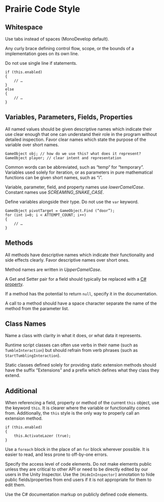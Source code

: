 # Prairie Code Style

## Whitespace
Use tabs instead of spaces (MonoDevelop default).

Any curly brace defining control flow, scope, or the bounds of a implementation goes on its own line.

Do not use single line if statements.

	if (this.enabled)
	{
		// …
	}
	else
	{
		// …
	}

## Variables, Parameters, Fields, Properties
All named values should be given descriptive names which indicate their use clear enough that one can understand their role in the program without detailed inspection. Favor clear names which state the purpose of the variable over short names.

	GameObject obj; // how do we use this? what does it represent?
	GameObject player; // clear intent and representation

Common words can be abbreviated, such as “temp“ for “temporary”. Variables used solely for iteration, or as parameters in pure mathematical functions can be given short names, such as “i”.

Variable, parameter, field, and property names use _lowerCamelCase_. Constant names use _SCREAMING_SNAKE_CASE_.

Define variables alongside their type. Do not use the `var` keyword.

	GameObject pivotTarget = GameObject.Find (“door”);
	for (int i=0; i < ATTEMPT_COUNT; i++)
	{
		// …
	}

## Methods
All methods have descriptive names which indicate their functionality and side effects clearly. Favor descriptive names over short ones.

Method names are written in _UpperCamelCase_.

A Get and Setter pair for a field should typically be replaced with a [C# property](https://msdn.microsoft.com/en-us/library/x9fsa0sw.aspx).

If a method has the potential to return `null`, specify it in the documentation.

A call to a method should have a space character separate the name of the method from the parameter list.

## Class Names
Name a class with clarity in what it does, or what data it represents.

Runtime script classes can often use verbs in their name (such as `TumbleInteraction`) but should refrain from verb phrases (such as `StartTumblingInteraction`).

Static classes defined solely for providing static extension methods should have the suffix “Extensions” and a prefix which defines what they class they extend.

## Additional
When referencing a field, property or method of the current `this` object, use the keyword `this`. It is clearer where the variable or functionality comes from. Additionally, the `this` style is the only way to properly call an extension method.

	if (this.enabled)
	{
		this.ActivateLazer (true);
	}

Use a `foreach` block in the place of an `for` block wherever possible. It is easier to read, and less prone to off-by-one errors.

Specify the access level of code elements. Do not make elements public unless they are critical to other API or need to be directly edited by our users in the Unity Inspector. Use the `[HideInInspector]` annotation to hide public fields/properties from end users if it is not appropriate for them to edit them.

Use the C# documentation markup on publicly defined code elements.
